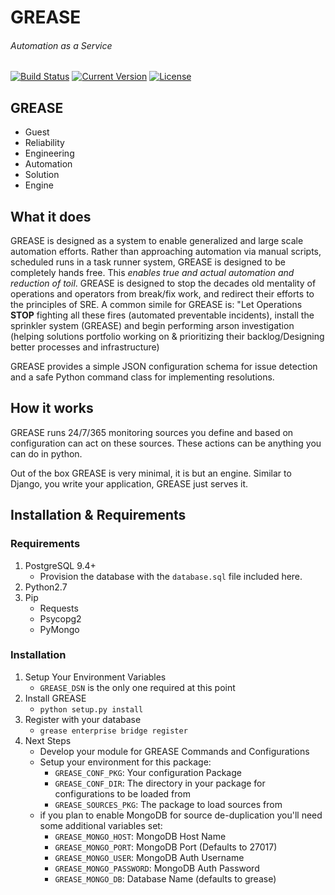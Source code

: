 # GREASE

###### Automation as a Service

[![Build Status](https://travis-ci.org/target/grease.svg?branch=master)](https://travis-ci.org/target/grease)
[![Current Version](https://badge.fury.io/py/tgt-grease.svg)](https://pypi.python.org/pypi/tgt-grease)
[![License](https://img.shields.io/badge/license-MIT-blue.svg)](https://github.com/target/grease/blob/master/LICENSE)


## GREASE
  * Guest
  * Reliability
  * Engineering
  * Automation
  * Solution
  * Engine
  
## What it does

GREASE is designed as a system to enable generalized and large scale 
automation efforts. Rather than approaching automation via manual 
scripts, scheduled runs in a task runner system, GREASE is designed 
to be completely hands free. This _enables true and actual 
automation and reduction of toil_. GREASE is designed to stop the 
decades old mentality of operations and operators from 
break/fix work, and redirect their efforts to the principles
of SRE. A common simile for GREASE is: "Let Operations 
**STOP** fighting all these fires (automated preventable incidents), 
install the sprinkler system (GREASE) and begin performing arson 
investigation (helping solutions portfolio working on & prioritizing
their backlog/Designing better processes and infrastructure)

GREASE provides a simple JSON configuration schema for
issue detection and a safe Python command class for 
implementing resolutions. 

## How it works

GREASE runs 24/7/365 monitoring sources you define and 
based on configuration can act on these sources. These actions
can be anything you can do in python.

Out of the box GREASE is very minimal, it is but an engine. Similar
to Django, you write your application, GREASE just serves it. 

## Installation & Requirements

### Requirements
  1. PostgreSQL 9.4+
      * Provision the database with the `database.sql` file
      included here.
  2. Python2.7
  3. Pip
      * Requests
      * Psycopg2
      * PyMongo

### Installation
  1. Setup Your Environment Variables
      * `GREASE_DSN` is the only one required at this point
  2. Install GREASE
      * `python setup.py install`
  3. Register with your database
      * `grease enterprise bridge register`
  4. Next Steps
      * Develop your module for GREASE Commands and Configurations
      * Setup your environment for this package:
          * `GREASE_CONF_PKG`: Your configuration Package
          * `GREASE_CONF_DIR`: The directory in your package for 
          configurations to be loaded from
          * `GREASE_SOURCES_PKG`: The package to load sources from
      * if you plan to enable MongoDB for source de-duplication you'll
      need some additional variables set:
          * `GREASE_MONGO_HOST`: MongoDB Host Name
          * `GREASE_MONGO_PORT`: MongoDB Port (Defaults to 27017)
          * `GREASE_MONGO_USER`: MongoDB Auth Username
          * `GREASE_MONGO_PASSWORD`: MongoDB Auth Password
          * `GREASE_MONGO_DB`: Database Name (defaults to grease)
